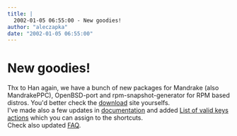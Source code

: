 ```yaml
---
title: |
  2002-01-05 06:55:00 - New goodies!
author: "aleczapka"
date: "2002-01-05 06:55:00"
---
```


# New goodies!

Thx to Han again, we have a bunch of new packages for Mandrake (also MandrakePPC), OpenBSD-port and rpm-snapshot-generator for RPM based distros.
You'd better check the <a href="/download.php">download</a> site yourselfs.<br>
I've made also a few updates in <a href="/docs.php">documentation</a> and added <a href="/docs/keys.php">List of valid keys actions</a> which you can assign to the shortcuts.<br>
Check also updated <a href="/docs/faq.php">FAQ</a>.




